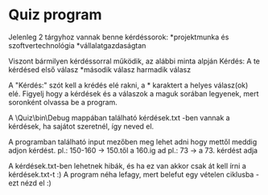 #  Quiz program

Jelenleg 2 tárgyhoz vannak benne kérdéssorok:
*projektmunka és szoftvertechnológia
*vállalatgazdaságtan

Viszont bármilyen kérdéssorral működik, az alábbi minta alpján
Kérdés: A te kérdésed
első válasz
\*második válasz
harmadik válasz

A "Kérdés:" szót kell a krédés elé rakni, a * karaktert a helyes válasz(ok) elé.
Figyelj hogy a kérdések és a válaszok a maguk sorában legyenek, mert soronként olvassa be a program.

A \Quiz\bin\Debug mappában található kérdések.txt -ben vannak a kérdések, ha sajátot szeretnél, így neved el.

A programban található input mezőben meg lehet adni hogy mettől meddig adjon kérdést. 
pl.: 150-160 -> 150.től a 160.ig ad
pl.: 73 -> a 73. kérdést adja

A kérdések.txt-ben lehetnek hibák, és ha ez van akkor csak át kell írni a kérdések.txt-t :)
A program néha lefagy, mert belefut egy vételen ciklusba - ezt nézd el :)
